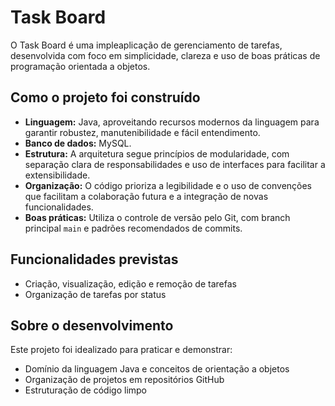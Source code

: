 # Task Board

O Task Board é uma impleaplicação de gerenciamento de tarefas, desenvolvida com foco em simplicidade, clareza e uso de boas práticas de programação orientada a objetos.

## Como o projeto foi construído

- **Linguagem:** Java, aproveitando recursos modernos da linguagem para garantir robustez, manutenibilidade e fácil entendimento.
- **Banco de dados:** MySQL.
- **Estrutura:** A arquitetura segue princípios de modularidade, com separação clara de responsabilidades e uso de interfaces para facilitar a extensibilidade.
- **Organização:** O código prioriza a legibilidade e o uso de convenções que facilitam a colaboração futura e a integração de novas funcionalidades.
- **Boas práticas:** Utiliza o controle de versão pelo Git, com branch principal `main` e padrões recomendados de commits.

## Funcionalidades previstas

- Criação, visualização, edição e remoção de tarefas
- Organização de tarefas por status


## Sobre o desenvolvimento

Este projeto foi idealizado para praticar e demonstrar:
- Domínio da linguagem Java e conceitos de orientação a objetos
- Organização de projetos em repositórios GitHub
- Estruturação de código limpo